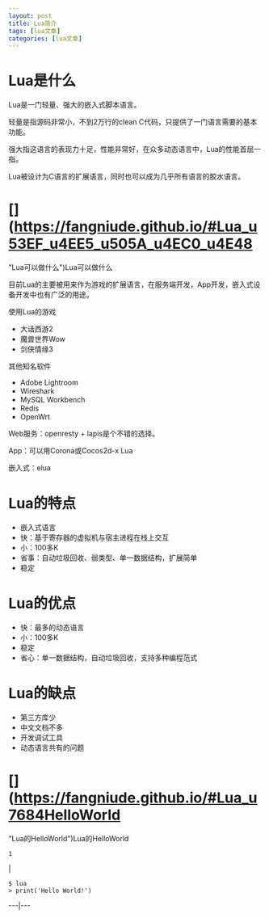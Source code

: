 ```yaml
---
layout: post
title: Lua简介 
tags: [lua文章]
categories: [lua文章]
---
```

#  [](https://fangniude.github.io/#Lua_u662F_u4EC0_u4E48 "Lua是什么")Lua是什么

Lua是一门轻量、强大的嵌入式脚本语言。

轻量是指源码非常小，不到2万行的clean C代码，只提供了一门语言需要的基本功能。

强大指这语言的表现力十足，性能非常好，在众多动态语言中，Lua的性能首屈一指。

Lua被设计为C语言的扩展语言，同时也可以成为几乎所有语言的胶水语言。

#  [](https://fangniude.github.io/#Lua_u53EF_u4EE5_u505A_u4EC0_u4E48
"Lua可以做什么")Lua可以做什么

目前Lua的主要被用来作为游戏的扩展语言，在服务端开发，App开发，嵌入式设备开发中也有广泛的用途。

使用Lua的游戏

  * 大话西游2
  * 魔兽世界Wow
  * 剑侠情缘3

其他知名软件

  * Adobe Lightroom
  * Wireshark
  * MySQL Workbench
  * Redis
  * OpenWrt

Web服务：openresty + lapis是个不错的选择。

App：可以用Corona或Cocos2d-x Lua

嵌入式：elua

#  [](https://fangniude.github.io/#Lua_u7684_u7279_u70B9 "Lua的特点")Lua的特点

  * 嵌入式语言
  * 快：基于寄存器的虚拟机与宿主进程在栈上交互
  * 小：100多K
  * 省事：自动垃圾回收、弱类型、单一数据结构，扩展简单
  * 稳定

#  [](https://fangniude.github.io/#Lua_u7684_u4F18_u70B9 "Lua的优点")Lua的优点

  * 快：最多的动态语言
  * 小：100多K
  * 稳定
  * 省心：单一数据结构，自动垃圾回收，支持多种编程范式

#  [](https://fangniude.github.io/#Lua_u7684_u7F3A_u70B9 "Lua的缺点")Lua的缺点

  * 第三方库少
  * 中文文档不多
  * 开发调试工具
  * 动态语言共有的问题

#  [](https://fangniude.github.io/#Lua_u7684HelloWorld
"Lua的HelloWorld")Lua的HelloWorld

    
    
    1  
    

|

    
    
    $ lua
    > print('Hello World!')  
      
  
---|---